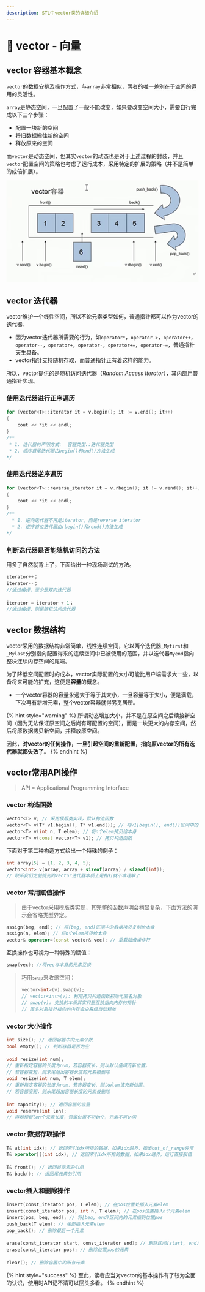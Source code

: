 ```yaml
---
description: STL中vector类的详细介绍
---
```


# 🚃 vector - 向量

## vector 容器基本概念

`vector`的数据安排及操作方式，与`array`非常相似，两者的唯一差别在于空间的运用的灵活性。

`array`是静态空间，一旦配置了一般不能改变，如果要改变空间大小，需要自行完成以下三个步骤：

* 配置一块新的空间
* 将旧数据搬往新的空间
* 释放原来的空间

而`vector`是动态空间，但其实`vector`的动态也是对于上述过程的封装，并且`vector`配置空间的策略也考虑了运行成本，采用特定的扩展的策略（并不是简单的成倍扩展）。

![vector](<../.gitbook/assets/屏幕截图 06-07-2021 22.56.05.png>)

## vector 迭代器

vector维护一个线性空间，所以不论元素类型如何，普通指针都可以作为vector的迭代器。

* 因为vector迭代器所需要的行为，如`operator*`，`operator->`，`operator++`，`operator--`，`operator+`，`operator-`，`operator+=`，`operator-=`，普通指针天生具备。
* vector指针支持随机存取，而普通指针正有着这样的能力。

所以，vector提供的是随机访问迭代器（_Random Access Iterator_），其内部用普通指针实现。

### 使用迭代器进行正序遍历

```cpp
for (vector<T>::iterator it = v.begin(); it != v.end(); it++)
{
    cout << *it << endl;
}
/**
 * 1. 迭代器的声明方式:  容器类型::迭代器类型
 * 2. 顺序首尾迭代器由begin()和end()方法生成
*/
```

### 使用迭代器逆序遍历

```cpp
for (vector<T>::reverse_iterator it = v.rbegin(); it != v.rend(); it++)
{
    cout << *it << endl;
}
/**
  * 1. 逆向迭代器不再是iterator，而是reverse_iterator
  * 2. 逆序首位迭代器由rbegin()和rend()方法生成
*/
```

### 判断迭代器是否能随机访问的方法

用多了自然就背上了，下面给出一种现场测试的方法。

```cpp
iterator++；
iterator--；
//通过编译，至少是双向迭代器
  
iterator = iterator + 1；
//通过编译，则是随机访问迭代器
```

## vector 数据结构

vector采用的数据结构非常简单，线性连续空间，它以两个迭代器`_Myfirst`和`_Mylast`分别指向配置得来的连续空间中已被使用的范围，并以迭代器`Myend`指向整块连续内存空间的尾端。

为了降低空间配置时的成本，vector实际配置的大小可能比用户端需求大一些，以备将来可能的扩充，这便是**容量**的概念。

* 一个vector容器的容量永远大于等于其大小，一旦容量等于大小，便是满载，下次再有新增元素，整个vector容器就得另觅居所。

{% hint style="warning" %}
所谓动态增加大小，并不是在原空间之后续接新空间（因为无法保证原空间之后尚有可配置的空间），而是一块更大的内存空间，然后将原数据拷贝新空间，并释放原空间。

因此，**对vector的任何操作，一旦引起空间的重新配置，指向原vector的所有迭代器就都失效了**。
{% endhint %}

## vector常用API操作

> API = Applicational Programming Interface

### vector 构造函数

```cpp
vector<T> v; // 采用模版类实现，默认构造函数
vector<T> v(T* v1.begin(), T* v1.end()); // 将v1[begin(), end())区间中的元素拷贝给本身
vector<T> v(int n, T elem); // 将n个elem拷贝给本身
vector<T> v(const vector<T> v1); // 拷贝构造函数
```

下面对于第二种构造方式给出一个特殊的例子：

```cpp
int array[5] = {1, 2, 3, 4, 5};
vector<int> v(array, array + sizeof(array) / sizeof(int));
// 联系我们之前提到的vector迭代器本质上是指针就不难理解了
```

### vector 常用赋值操作

> 由于vector采用模版类实现，其完整的函数声明会稍显复杂，下面方法的演示会省略类型界定。

```cpp
assign(beg, end); // 将[beg, end)区间中的数据拷贝复制给本身
assign(n, elem); // 将n个elem拷贝给本身
vector& operator=(const vector& vec); // 重载赋值操作符
```

互换操作也可视为一种特殊的赋值：

```cpp
swap(vec); //将vec与本身的元素互换
```

> 巧用`swap`来收缩空间：
>
> ```cpp
> vector<int>(v).swap(v);
> // vector<int>(v): 利用拷贝构造函数初始化匿名对象
> // swap(v): 交换的本质其实只是互换指向内存的指针
> // 匿名对象指针指向的内存会由系统自动释放
> ```

### vector 大小操作

```cpp
int size(); // 返回容器中的元素个数
bool empty(); // 判断容器是否为空

void resize(int num); 
// 重新指定容器的长度为num，若容器变长，则以默认值填充新位置。
// 若容器变短，则末尾超出容器长度的元素被删除
void resize(int num, T elem); 
// 重新指定容器的长度为num，若容器变长，则以elem填充新位置。
// 若容器变短，则末尾超出容器长度的元素被删除

int capacity(); // 返回容器的容量
void reserve(int len); 
// 容器预留len个元素长度，预留位置不初始化，元素不可访问
```

### vector 数据存取操作

```cpp
T& at(int idx); // 返回索引idx所指的数据，如果idx越界，抛出out_of_range异常
T& operator[](int idx); // 返回索引idx所指的数据，如果idx越界，运行直接报错

T& front(); // 返回首元素的引用
T& back(); // 返回尾元素的引用
```

### vector插入和删除操作

```cpp
insert(const_iterator pos, T elem); // 在pos位置处插入元素elem
insert(const_iterator pos, int n, T elem); // 在pos位置插入n个元素elem
insert(pos, beg, end); // 将[beg, end)区间内的元素插到位置pos
push_back(T elem); // 尾部插入元素elem
pop_back(); // 删除最后一个元素

erase(const_iterator start, const_iterator end); // 删除区间[start, end)内的元素
erase(const_iterator pos); // 删除位置pos的元素

clear(); // 删除容器中的所有元素
```

{% hint style="success" %}
至此，读者应当对vector的基本操作有了较为全面的认识，使用时API记不清可以回头多看。
{% endhint %}
